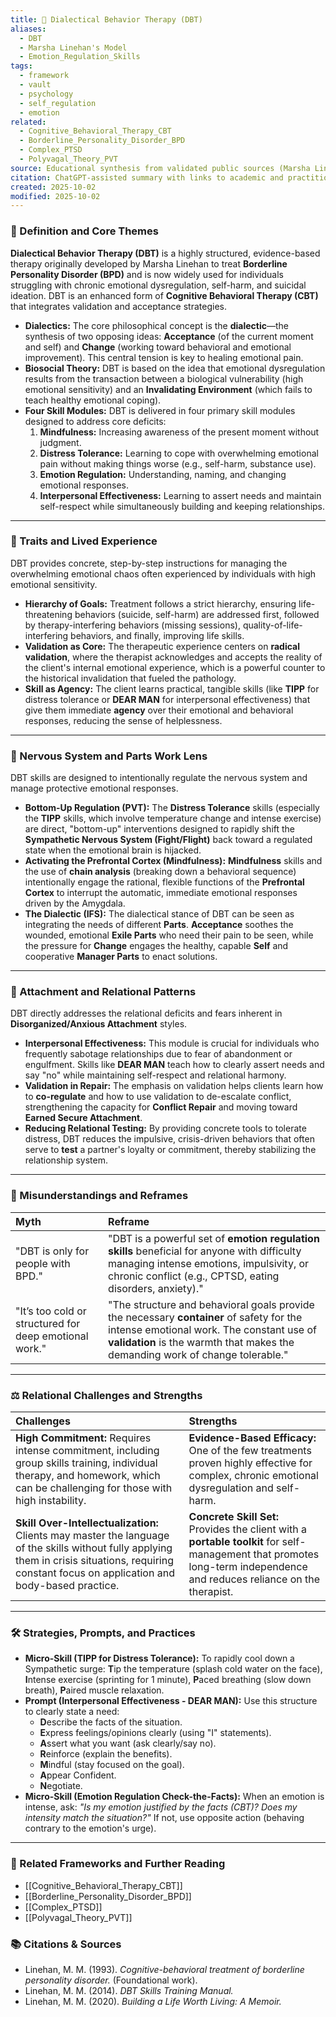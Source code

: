 ```yaml
---
title: 🔄 Dialectical Behavior Therapy (DBT)
aliases:
  - DBT
  - Marsha Linehan's Model
  - Emotion_Regulation_Skills
tags:
  - framework
  - vault
  - psychology
  - self_regulation
  - emotion
related:
  - Cognitive_Behavioral_Therapy_CBT
  - Borderline_Personality_Disorder_BPD
  - Complex_PTSD
  - Polyvagal_Theory_PVT
source: Educational synthesis from validated public sources (Marsha Linehan's model)
citation: ChatGPT-assisted summary with links to academic and practitioner materials
created: 2025-10-02
modified: 2025-10-02
---
```


<!-- @format -->

### 🧩 Definition and Core Themes

**Dialectical Behavior Therapy (DBT)** is a highly structured, evidence-based therapy originally developed by Marsha Linehan to treat **Borderline Personality Disorder (BPD)** and is now widely used for individuals struggling with chronic emotional dysregulation, self-harm, and suicidal ideation. DBT is an enhanced form of **Cognitive Behavioral Therapy (CBT)** that integrates validation and acceptance strategies.

- **Dialectics:** The core philosophical concept is the **dialectic**—the synthesis of two opposing ideas: **Acceptance** (of the current moment and self) and **Change** (working toward behavioral and emotional improvement). This central tension is key to healing emotional pain.
- **Biosocial Theory:** DBT is based on the idea that emotional dysregulation results from the transaction between a biological vulnerability (high emotional sensitivity) and an **Invalidating Environment** (which fails to teach healthy emotional coping).
- **Four Skill Modules:** DBT is delivered in four primary skill modules designed to address core deficits:
  1.  **Mindfulness:** Increasing awareness of the present moment without judgment.
  2.  **Distress Tolerance:** Learning to cope with overwhelming emotional pain without making things worse (e.g., self-harm, substance use).
  3.  **Emotion Regulation:** Understanding, naming, and changing emotional responses.
  4.  **Interpersonal Effectiveness:** Learning to assert needs and maintain self-respect while simultaneously building and keeping relationships.

---

### 🌿 Traits and Lived Experience

DBT provides concrete, step-by-step instructions for managing the overwhelming emotional chaos often experienced by individuals with high emotional sensitivity.

- **Hierarchy of Goals:** Treatment follows a strict hierarchy, ensuring life-threatening behaviors (suicide, self-harm) are addressed first, followed by therapy-interfering behaviors (missing sessions), quality-of-life-interfering behaviors, and finally, improving life skills.
- **Validation as Core:** The therapeutic experience centers on **radical validation**, where the therapist acknowledges and accepts the reality of the client's internal emotional experience, which is a powerful counter to the historical invalidation that fueled the pathology.
- **Skill as Agency:** The client learns practical, tangible skills (like **TIPP** for distress tolerance or **DEAR MAN** for interpersonal effectiveness) that give them immediate **agency** over their emotional and behavioral responses, reducing the sense of helplessness.

---

### 🧠 Nervous System and Parts Work Lens

DBT skills are designed to intentionally regulate the nervous system and manage protective emotional responses.

- **Bottom-Up Regulation (PVT):** The **Distress Tolerance** skills (especially the **TIPP** skills, which involve temperature change and intense exercise) are direct, "bottom-up" interventions designed to rapidly shift the **Sympathetic Nervous System (Fight/Flight)** back toward a regulated state when the emotional brain is hijacked.
- **Activating the Prefrontal Cortex (Mindfulness):** **Mindfulness** skills and the use of **chain analysis** (breaking down a behavioral sequence) intentionally engage the rational, flexible functions of the **Prefrontal Cortex** to interrupt the automatic, immediate emotional responses driven by the Amygdala.
- **The Dialectic (IFS):** The dialectical stance of DBT can be seen as integrating the needs of different **Parts**. **Acceptance** soothes the wounded, emotional **Exile Parts** who need their pain to be seen, while the pressure for **Change** engages the healthy, capable **Self** and cooperative **Manager Parts** to enact solutions.

---

### 💞 Attachment and Relational Patterns

DBT directly addresses the relational deficits and fears inherent in **Disorganized/Anxious Attachment** styles.

- **Interpersonal Effectiveness:** This module is crucial for individuals who frequently sabotage relationships due to fear of abandonment or engulfment. Skills like **DEAR MAN** teach how to clearly assert needs and say "no" while maintaining self-respect and relational harmony.
- **Validation in Repair:** The emphasis on validation helps clients learn how to **co-regulate** and how to use validation to de-escalate conflict, strengthening the capacity for **Conflict Repair** and moving toward **Earned Secure Attachment**.
- **Reducing Relational Testing:** By providing concrete tools to tolerate distress, DBT reduces the impulsive, crisis-driven behaviors that often serve to **test** a partner's loyalty or commitment, thereby stabilizing the relationship system.

---

### 🔄 Misunderstandings and Reframes

| Myth                                                   | Reframe                                                                                                                                                                                                                |
| :----------------------------------------------------- | :--------------------------------------------------------------------------------------------------------------------------------------------------------------------------------------------------------------------- |
| "DBT is only for people with BPD."                     | "DBT is a powerful set of **emotion regulation skills** beneficial for anyone with difficulty managing intense emotions, impulsivity, or chronic conflict (e.g., CPTSD, eating disorders, anxiety)."                   |
| "It’s too cold or structured for deep emotional work." | "The structure and behavioral goals provide the necessary **container** of safety for the intense emotional work. The constant use of **validation** is the warmth that makes the demanding work of change tolerable." |

---

### ⚖️ Relational Challenges and Strengths

| Challenges                                                                                                                                                                                           | Strengths                                                                                                                                                               |
| :--------------------------------------------------------------------------------------------------------------------------------------------------------------------------------------------------- | :---------------------------------------------------------------------------------------------------------------------------------------------------------------------- |
| **High Commitment:** Requires intense commitment, including group skills training, individual therapy, and homework, which can be challenging for those with high instability.                       | **Evidence-Based Efficacy:** One of the few treatments proven highly effective for complex, chronic emotional dysregulation and self-harm.                              |
| **Skill Over-Intellectualization:** Clients may master the language of the skills without fully applying them in crisis situations, requiring constant focus on application and body-based practice. | **Concrete Skill Set:** Provides the client with a **portable toolkit** for self-management that promotes long-term independence and reduces reliance on the therapist. |

---

### 🛠️ Strategies, Prompts, and Practices

- **Micro-Skill (TIPP for Distress Tolerance):** To rapidly cool down a Sympathetic surge: **T**ip the temperature (splash cold water on the face), **I**ntense exercise (sprinting for 1 minute), **P**aced breathing (slow down breath), **P**aired muscle relaxation.
- **Prompt (Interpersonal Effectiveness - DEAR MAN):** Use this structure to clearly state a need:
  - **D**escribe the facts of the situation.
  - **E**xpress feelings/opinions clearly (using "I" statements).
  - **A**ssert what you want (ask clearly/say no).
  - **R**einforce (explain the benefits).
  - **M**indful (stay focused on the goal).
  - **A**ppear Confident.
  - **N**egotiate.
- **Micro-Skill (Emotion Regulation Check-the-Facts):** When an emotion is intense, ask: _"Is my emotion justified by the facts (CBT)? Does my intensity match the situation?"_ If not, use opposite action (behaving contrary to the emotion's urge).

---

### 🔗 Related Frameworks and Further Reading

- [[Cognitive_Behavioral_Therapy_CBT]]
- [[Borderline_Personality_Disorder_BPD]]
- [[Complex_PTSD]]
- [[Polyvagal_Theory_PVT]]

### 📚 Citations & Sources

- Linehan, M. M. (1993). _Cognitive-behavioral treatment of borderline personality disorder._ (Foundational work).
- Linehan, M. M. (2014). _DBT Skills Training Manual._
- Linehan, M. M. (2020). _Building a Life Worth Living: A Memoir._
